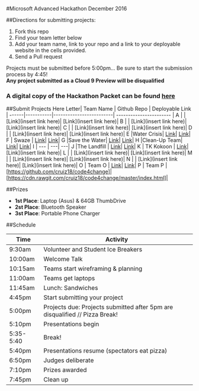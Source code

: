#Microsoft Advanced Hackathon December 2016

##Directions for submitting projects:
1. Fork this repo
2. Find your team letter below
3. Add your team name, link to your repo and a link to your deployable website in the cells provided.
4. Send a Pull request

Projects must be submitted before 5:00pm... Be sure to start the submission process by 4:45!  
**Any project submitted as a Cloud 9 Preview will be disqualified**

### A digital copy of the Hackathon Packet can be found [here](https://docs.google.com/document/d/1_5A_7kOpoXuPOsdFP_FGPwwH2Ny7AJI5IhSqT32NZ4c/edit?usp=sharing)

##Submit Projects Here
Letter| Team Name |        Github Repo      |      Deployable Link    | 
------|-----------|-------------------------| ----------------------- |
A     |           | [Link](insert link here)| [Link](insert link here)|
B     |           | [Link](insert link here)| [Link](insert link here)|
C     |           | [Link](insert link here)| [Link](insert link here)|
D     |           | [Link](insert link here)| [Link](insert link here)|
E     |Water Crisis| [Link](https://github.com/Kayahma23/Water-Crisis)| [Link](https://rawgit.com/Kayahma23/Water-Crisis/master/home.html)|
F     |     Swaze      | [Link](https://github.com/franklin97/wazeforefugees)| [Link](https://output.jsbin.com/rixojigihi)|
G     |Save the Water| [Link](https://github.com/jocelynr/environmental-hackathon)| [Link](https://cdn.rawgit.com/jocelynr/environmental-hackathon/master/index.html)|
H     |Clean-Up Team| [Link](https://github.com/EpicHoward/hackathon)| [Link](https://epichoward.github.io/hackathon/)|
I     |      ---  | ---| ---|
J     |The Landfill | [Link](https://github.com/rosarivera123/scripted-hackathon-2016)| [Link](https://cdn.rawgit.com/rosarivera123/scripted-hackathon-2016/master/intro-page.html)|
K     |     TK Kokoon      | [Link](https://github.com/evelyncarrera22/team_k)| [Link](insert link here)|
L     |           | [Link](insert link here)| [Link](insert link here)|
M     |           | [Link](insert link here)| [Link](insert link here)|
N     |           | [Link](insert link here)| [Link](insert link here)|
O     |    Team O       | [Link](https://github.com/azizyokubjonov/let-s-talk)| [Link](https://rawgit.com/azizyokubjonov/let-s-talk/master/index.html)|
P     |     Team P      | [https://github.com/cruiz18/code4change]| [https://cdn.rawgit.com/cruiz18/code4change/master/index.html]|
		

##Prizes
* **1st Place**: Laptop (Asus) & 64GB ThumbDrive
* **2st Place**: Bluetooth Speaker
* **3st Place**: Portable Phone Charger 


##Schedule

Time         | Activity        | 
--------------------|------------------|
9:30am | Volunteer and Student Ice Breakers   | 
10:00am       | Welcome Talk    | 
10:15am  | Teams start wireframing & planning      | 
11:00am      | Teams get laptops  | 
11:45am           | Lunch: Sandwiches    | 
4:45pm           | Start submitting your project   | 
5:00pm         | Projects due: Projects submitted after 5pm are disqualified // Pizza Break!      |
5:10pm         | Presentations begin     | 
5:35-5:40            | Break!   | 
5:40pm           | Presentations resume (spectators eat pizza) |
6:50pm           | Judges deliberate | 
7:10pm           | Prizes awarded |
7:45pm           | Clean up |
